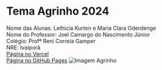 # Tema Agrinho 2024
Nome das Alunas: Lethicia Kurten e Maria Clara Oderdenge
<br>
Nome do Professor: Joel Camargo do Nascimento Júnior
<br>
Colégio: Profª Reni Correia Gamper
<br>
NRE: Ivaiporã
<br>
[Página no Vercel](https://formacao-agrinho.vercel.app/)
<br>
[Página no GitHub Pages](https://joelprofessor.github.io/Formacao_Agrinho/)
![Imagem Agrinho](https://www.sistemafaep.org.br/wp-content/uploads/2021/07/agrinho_500x1280-2.jpg)